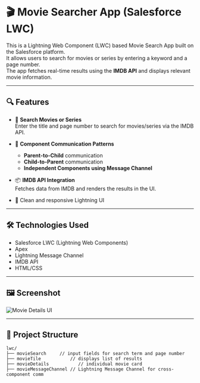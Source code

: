 
# 🎬 Movie Searcher App (Salesforce LWC)

This is a Lightning Web Component (LWC) based Movie Search App built on the Salesforce platform.  
It allows users to search for movies or series by entering a keyword and a page number.  
The app fetches real-time results using the **IMDB API** and displays relevant movie information.

---

## 🔍 Features

- 🔎 **Search Movies or Series**  
  Enter the title and page number to search for movies/series via the IMDB API.

- 🧩 **Component Communication Patterns**
  - **Parent-to-Child** communication
  - **Child-to-Parent** communication
  - **Independent Components using Message Channel**

- 📦 **IMDB API Integration**  
  Fetches data from IMDB and renders the results in the UI.

- 🎨 Clean and responsive Lightning UI

---

## 🛠️ Technologies Used

- Salesforce LWC (Lightning Web Components)
- Apex
- Lightning Message Channel
- IMDB API
- HTML/CSS

---

## 🖼️ Screenshot

![Movie Details UI](./assets/movieapp.png)


---

## 📂 Project Structure

```text
lwc/
├── movieSearch     // input fields for search term and page number
├── movieTile           // displays list of results
├── movieDetails           // individual movie card
├── movieMessageChannel // Lightning Message Channel for cross-component comm
